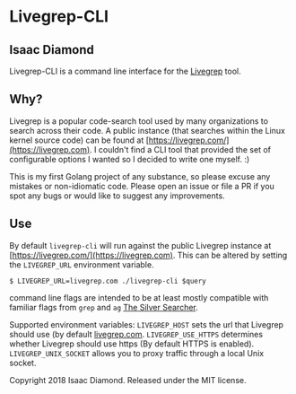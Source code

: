 # Livegrep-CLI
## Isaac Diamond

Livegrep-CLI is a command line interface for the
[Livegrep](https://github.com/livegrep/livegrep) tool.

## Why?
Livegrep is a popular code-search tool used by many organizations to search
across their code. A public instance (that searches within the Linux kernel
source code) can be found at [https://livegrep.com/](https://livegrep.com). I
couldn't find a CLI tool that provided the set of configurable options I wanted
so I decided to write one myself. :)

This is my first Golang project of any substance, so please
excuse any mistakes or non-idiomatic code. Please open an issue
or file a PR if you spot any bugs or would like to suggest any
improvements.

## Use

By default `livegrep-cli` will run against the public Livegrep instance at
[https://livegrep.com/](https://livegrep.com). This can be altered by setting
the `LIVEGREP_URL` environment variable.

```
$ LIVEGREP_URL=livegrep.com ./livegrep-cli $query
```

command line flags are intended to be at least mostly
compatible with familiar flags from `grep` and `ag` [The Silver
Searcher](https://github.com/ggreer/the_silver_searcher).

Supported environment variables:
`LIVEGREP_HOST` sets the url that Livegrep should use (by default
[livegrep.com](https://livegrep.com).
`LIVEGREP_USE_HTTPS` determines whether Livegrep should use https
(By default HTTPS is enabled).
`LIVEGREP_UNIX_SOCKET` allows you to proxy traffic through a
local Unix socket.


Copyright 2018 Isaac Diamond. Released under the MIT license.
